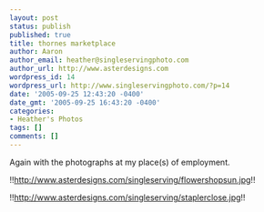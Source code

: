 ```yaml
---
layout: post
status: publish
published: true
title: thornes marketplace
author: Aaron
author_email: heather@singleservingphoto.com
author_url: http://www.asterdesigns.com
wordpress_id: 14
wordpress_url: http://www.singleservingphoto.com/?p=14
date: '2005-09-25 12:43:20 -0400'
date_gmt: '2005-09-25 16:43:20 -0400'
categories:
- Heather's Photos
tags: []
comments: []
---
```

Again with the photographs at my place(s) of employment.

!!http://www.asterdesigns.com/singleserving/flowershopsun.jpg!!

!!http://www.asterdesigns.com/singleserving/staplerclose.jpg!!
